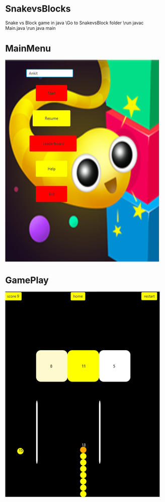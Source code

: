 # SnakevsBlocks
Snake vs Block game in java
\Go to SnakevsBlock folder
\run javac Main.java
\run java main

# MainMenu
![MainMenu](https://github.com/ankitcdry1612/SnakevsBlocks/blob/master/Image/MainMenu.png)

# GamePlay
![GamePlay](https://github.com/ankitcdry1612/SnakevsBlocks/blob/master/Image/GamePlay.png)
